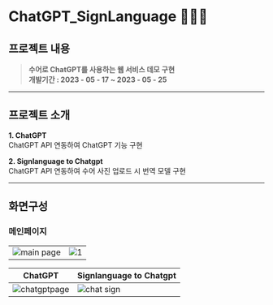 # ChatGPT_SignLanguage 🧏🏻‍♀️

## 프로젝트 내용
>**수어로 ChatGPT를 사용하는 웹 서비스 데모 구현**   
>**개발기간 : 2023 - 05 - 17 ~ 2023 - 05 - 25**

<hr></hr>

## 프로젝트 소개
**1. ChatGPT**   
   ChatGPT API 연동하여 ChatGPT 기능 구현
   
**2. Signlanguage to Chatgpt**   
   ChatGPT API 연동하여 수어 사진 업로드 시 번역 모델 구현
   
<hr></hr>

## 화면구성
### 메인페이지
|                               |                               |                    
|-------------------------------|-------------------------------|
|![main page](https://github.com/jisoo29/ChatGPT_SignLanguage/assets/120074030/9db77eb1-3d39-43ef-820f-c53f6bcc8e44) |![1](https://github.com/jisoo29/ChatGPT_SignLanguage/assets/120074030/9c2cafb1-4895-41b7-bd3c-257e35202bd8)|


|ChatGPT                        |Signlanguage to Chatgpt    |                    
|-------------------------------|-------------------------------|
|![chatgptpage](https://github.com/jisoo29/ChatGPT_SignLanguage/assets/120074030/b7798ae2-f2f1-4ca2-b06a-d937caece636) |![chat sign](https://github.com/jisoo29/ChatGPT_SignLanguage/assets/120074030/434dc10b-dacc-428c-862d-93b4e9c8dd90)|   
